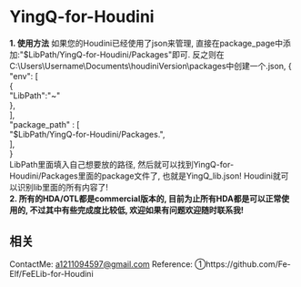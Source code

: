 # YingQ-for-Houdini
**1. 使用方法**
  如果您的Houdini已经使用了json来管理, 直接在package_page中添加:"$LibPath/YingQ-for-Houdini/Packages"即可.
  反之则在C:\Users\Username\Documents\houdiniVersion\packages中创建一个.json, 
{  
"env": [  
{  
"LibPath":"~"  
},  
],  
"package_path" : [  
"$LibPath/YingQ-for-Houdini/Packages.",  
],  
}  
LibPath里面填入自己想要放的路径, 然后就可以找到YingQ-for-Houdini/Packages里面的package文件了, 也就是YingQ_lib.json! Houdini就可以识别lib里面的所有内容了!  
**2. 所有的HDA/OTL都是commercial版本的, 目前为止所有HDA都是可以正常使用的, 不过其中有些完成度比较低, 欢迎如果有问题欢迎随时联系我!**  

## 相关
 ContactMe: a1211094597@gmail.com
 Reference: ①https://github.com/Fe-Elf/FeELib-for-Houdini 
